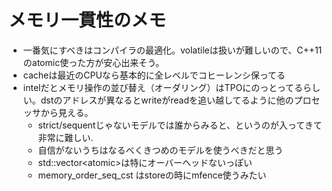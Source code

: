 
メモリ一貫性のメモ
=======

* 一番気にすべきはコンパイラの最適化。volatileは扱いが難しいので、C++11のatomic使った方が安心出来そう。
* cacheは最近のCPUなら基本的に全レベルでコヒーレンシ保ってる
* intelだとメモリ操作の並び替え（オーダリング）はTPOにのっとってるらしい。dstのアドレスが異なるとwriteがreadを追い越してるように他のプロセッサから見える。
    * strict/sequentじゃないモデルでは誰からみると、というのが入ってきて非常に難しい.
    * 自信がないうちはなるべくきつめのモデルを使うべきだと思う
    * std::vector<atomic<x>>は特にオーバーヘッドないっぽい
    * memory_order_seq_cst はstoreの時にmfence使うみたい

